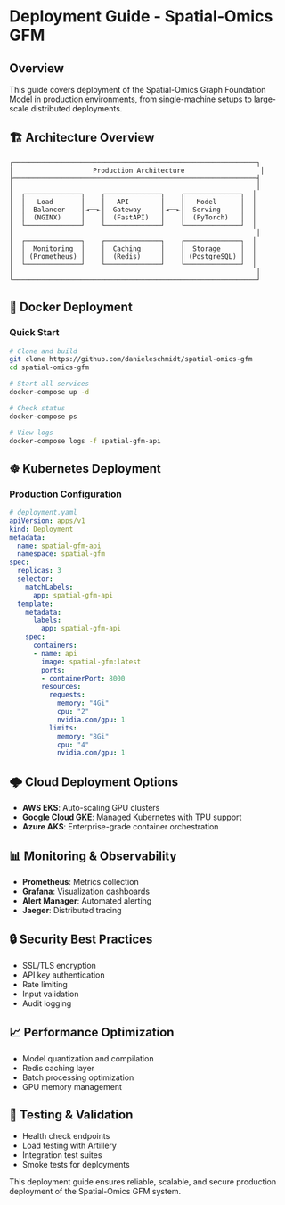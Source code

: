 # Deployment Guide - Spatial-Omics GFM

## Overview

This guide covers deployment of the Spatial-Omics Graph Foundation Model in production environments, from single-machine setups to large-scale distributed deployments.

## 🏗️ Architecture Overview

```
┌─────────────────────────────────────────────────────────────┐
│                    Production Architecture                   │
├─────────────────────────────────────────────────────────────┤
│                                                             │
│  ┌──────────────┐    ┌──────────────┐    ┌──────────────┐  │
│  │   Load       │    │   API        │    │   Model      │  │
│  │  Balancer    │◄──►│  Gateway     │◄──►│  Serving     │  │
│  │  (NGINX)     │    │  (FastAPI)   │    │  (PyTorch)   │  │
│  └──────────────┘    └──────────────┘    └──────────────┘  │
│                                                             │
│  ┌──────────────┐    ┌──────────────┐    ┌──────────────┐  │
│  │  Monitoring  │    │  Caching     │    │  Storage     │  │
│  │ (Prometheus) │    │  (Redis)     │    │ (PostgreSQL) │  │
│  └──────────────┘    └──────────────┘    └──────────────┘  │
│                                                             │
└─────────────────────────────────────────────────────────────┘
```

## 🐳 Docker Deployment

### Quick Start

```bash
# Clone and build
git clone https://github.com/danieleschmidt/spatial-omics-gfm
cd spatial-omics-gfm

# Start all services
docker-compose up -d

# Check status
docker-compose ps

# View logs
docker-compose logs -f spatial-gfm-api
```

## ☸️ Kubernetes Deployment

### Production Configuration

```yaml
# deployment.yaml
apiVersion: apps/v1
kind: Deployment
metadata:
  name: spatial-gfm-api
  namespace: spatial-gfm
spec:
  replicas: 3
  selector:
    matchLabels:
      app: spatial-gfm-api
  template:
    metadata:
      labels:
        app: spatial-gfm-api
    spec:
      containers:
      - name: api
        image: spatial-gfm:latest
        ports:
        - containerPort: 8000
        resources:
          requests:
            memory: "4Gi"
            cpu: "2"
            nvidia.com/gpu: 1
          limits:
            memory: "8Gi"
            cpu: "4"
            nvidia.com/gpu: 1
```

## 🌩️ Cloud Deployment Options

- **AWS EKS**: Auto-scaling GPU clusters
- **Google Cloud GKE**: Managed Kubernetes with TPU support  
- **Azure AKS**: Enterprise-grade container orchestration

## 📊 Monitoring & Observability

- **Prometheus**: Metrics collection
- **Grafana**: Visualization dashboards
- **Alert Manager**: Automated alerting
- **Jaeger**: Distributed tracing

## 🔒 Security Best Practices

- SSL/TLS encryption
- API key authentication
- Rate limiting
- Input validation
- Audit logging

## 📈 Performance Optimization

- Model quantization and compilation
- Redis caching layer
- Batch processing optimization
- GPU memory management

## 🧪 Testing & Validation

- Health check endpoints
- Load testing with Artillery
- Integration test suites
- Smoke tests for deployments

This deployment guide ensures reliable, scalable, and secure production deployment of the Spatial-Omics GFM system.